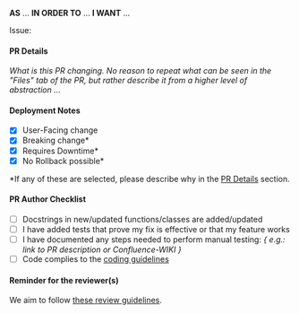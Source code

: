 **AS** ...
**IN ORDER TO** ...
**I WANT** ...

Issue: 

#### PR Details

_What is this PR changing. No reason to repeat what can be seen in the "Files" tab of the PR, but
rather describe it from a higher level of abstraction ..._

#### Deployment Notes

- [x] User-Facing change
- [x] Breaking change*
- [x] Requires Downtime*
- [x] No Rollback possible*

\*If any of these are selected, please describe why in the [PR Details](#pr-details) section.

#### PR Author Checklist

* [ ] Docstrings in new/updated functions/classes are added/updated
* [ ] I have added tests that prove my fix is effective or that my feature works
* [ ] I have documented any steps needed to perform manual testing: _{ e.g.: link to PR description
  or Confluence-WIKI }_
* [ ] Code complies to the [coding guidelines](https://github.com/blob/main/CODING_GUIDELINES.md)

#### Reminder for the reviewer(s)

We aim to follow [these review guidelines](https://google.github.io/eng-practices/review/reviewer/).
 
